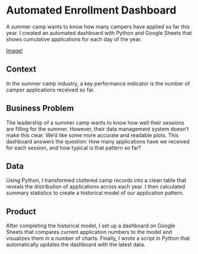 # Automated Enrollment Dashboard
A summer camp wants to know how many campers have applied so far this year. I created an automated dashboard with Python and Google Sheets that shows cumulative applications for each day of the year.

[Image!](https://github.com/amcgaha/automated-enrollment-dashboard/blob/main/images/dashboard_preview.png)

## Context
In the summer camp industry, a key performance indicator is the number of camper applications received so far.

## Business Problem
The leadership of a summer camp wants to know how well their sessions are filling for the summer. However, their data management system doesn’t make this clear. We’d like some more accurate and readable plots. This dashboard answers the question: How many applications have we received for each session, and how typical is that pattern so far?

## Data
Using Python, I transformed cluttered camp records into a clean table that reveals the distribution of applications across each year. I then calculated summary statistics to create a historical model of our application pattern.

## Product
After completing the historical model, I set up a dashboard on Google Sheets that compares current application numbers to the model and visualizes them in a number of charts. Finally, I wrote a script in Python that automatically updates the dashboard with the latest data.
